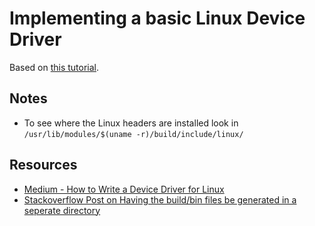 # Implementing a basic Linux Device Driver
Based on [this tutorial](https://jvgd.medium.com/how-to-write-a-device-driver-76d0584a4be3).

## Notes
* To see where the Linux headers are installed look in `/usr/lib/modules/$(uname -r)/build/include/linux/`

## Resources
* [Medium - How to Write a Device Driver for Linux](https://jvgd.medium.com/how-to-write-a-device-driver-76d0584a4be3)
* [Stackoverflow Post on Having the build/bin files be generated in a seperate directory](https://stackoverflow.com/questions/12244979/build-kernel-module-into-a-specific-directory)